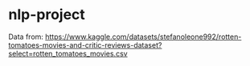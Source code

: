 # nlp-project

Data from: https://www.kaggle.com/datasets/stefanoleone992/rotten-tomatoes-movies-and-critic-reviews-dataset?select=rotten_tomatoes_movies.csv
